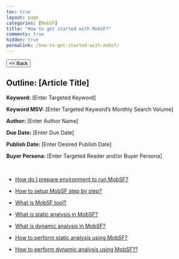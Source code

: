 ```yaml
---
toc: true
layout: page
categories: [MobSF]
title: "How to get started with MobSF?"
comments: true
hidden: true
permalink: /how-to-get-started-with-mobsf/
---
```


<button class="back-button" onclick="window.history.back()"><< Back</button>

## Outline: [Article Title]

**Keyword:** [Enter Targeted Keyword]

**Keyword MSV:** [Enter Targeted Keyword’s Monthly Search Volume]

**Author:** [Enter Author Name]

**Due Date:** [Enter Due Date]

**Publish Date:** [Enter Desired Publish Date]

**Buyer Persona:** [Enter Targeted Reader and/or Buyer Persona]

<br>

<ul>
<li><p><a href="https://aviyeldevrel.github.io/Aviyel-Blogs-Review/"> How do I prepare environment to run MobSF?</a></p>
<li><p><a href="https://aviyeldevrel.github.io/Aviyel-Blogs-Review/"> How to setup MobSF step by step?</a></p>
<li><p><a href="https://aviyeldevrel.github.io/Aviyel-Blogs-Review/">What is MobSF tool?</a></p>
<li><p><a href="https://aviyeldevrel.github.io/Aviyel-Blogs-Review/">What is static analysis in MobSF?</a></p>
<li><p><a href="https://aviyeldevrel.github.io/Aviyel-Blogs-Review/">What is dynamic analysis in MobSF?</a></p>
<li><p><a href="https://aviyeldevrel.github.io/Aviyel-Blogs-Review/">How to perform static analysis using MobSF?</a></p>
<li><p><a href="https://aviyeldevrel.github.io/Aviyel-Blogs-Review/">How to perform dynamic analysis using MobSF??</a></p>

